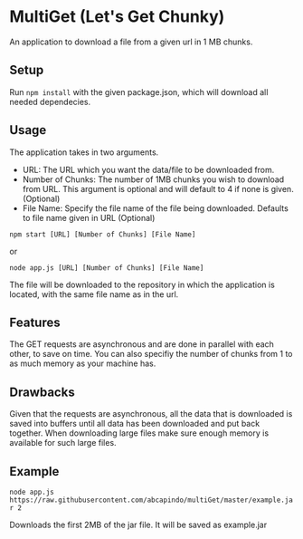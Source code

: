 # MultiGet (Let's Get Chunky)
An application to download a file from a given url in 1 MB chunks.

## Setup
Run `npm install` with the given package.json, which will download all needed dependecies.

## Usage
The application takes in two arguments.
- URL: The URL which you want the data/file to be downloaded from.
- Number of Chunks: The number of 1MB chunks you wish to download from URL. This argument is optional and will default to 4 if none is given. (Optional)
- File Name: Specify the file name of the file being downloaded. Defaults to file name given in URL (Optional)
```
npm start [URL] [Number of Chunks] [File Name]
```
or 
```
node app.js [URL] [Number of Chunks] [File Name]
```

The file will be downloaded to the repository in which the application is located, with the same file name as in the url.

## Features
The GET requests are asynchronous and are done in parallel with each other, to save on time.
You can also specifiy the number of chunks from 1 to as much memory as your machine has.

## Drawbacks
Given that the requests are asynchronous, all the data that is downloaded is saved into buffers until all data has been downloaded and put back together. When downloading large files make sure enough memory is available for such large files.

## Example
`node app.js https://raw.githubusercontent.com/abcapindo/multiGet/master/example.jar 2`

Downloads the first 2MB of the jar file. It will be saved as example.jar
